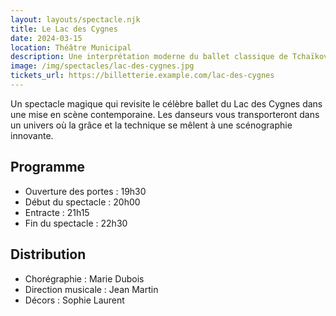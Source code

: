 ```yaml
---
layout: layouts/spectacle.njk
title: Le Lac des Cygnes
date: 2024-03-15
location: Théâtre Municipal
description: Une interprétation moderne du ballet classique de Tchaïkovsky
image: /img/spectacles/lac-des-cygnes.jpg
tickets_url: https://billetterie.example.com/lac-des-cygnes
---
```


Un spectacle magique qui revisite le célèbre ballet du Lac des Cygnes dans une mise en scène contemporaine. Les danseurs vous transporteront dans un univers où la grâce et la technique se mêlent à une scénographie innovante.

## Programme

- Ouverture des portes : 19h30
- Début du spectacle : 20h00
- Entracte : 21h15
- Fin du spectacle : 22h30

## Distribution

- Chorégraphie : Marie Dubois
- Direction musicale : Jean Martin
- Décors : Sophie Laurent
